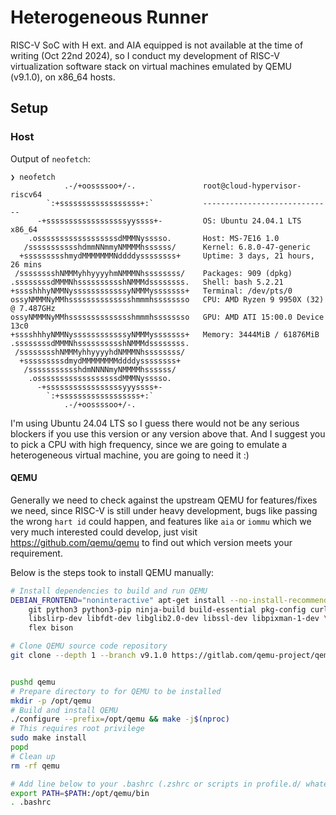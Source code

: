 # Heterogeneous Runner

RISC-V SoC with H ext. and AIA equipped is not available at the time of writing
(Oct 22nd 2024), so I conduct my development of RISC-V virtualization software
stack on virtual machines emulated by QEMU (v9.1.0), on x86_64 hosts.

## Setup

### Host

Output of `neofetch`:

```
❯ neofetch
            .-/+oossssoo+/-.               root@cloud-hypervisor-riscv64
        `:+ssssssssssssssssss+:`           -----------------------------
      -+ssssssssssssssssssyyssss+-         OS: Ubuntu 24.04.1 LTS x86_64
    .ossssssssssssssssssdMMMNysssso.       Host: MS-7E16 1.0
   /ssssssssssshdmmNNmmyNMMMMhssssss/      Kernel: 6.8.0-47-generic
  +ssssssssshmydMMMMMMMNddddyssssssss+     Uptime: 3 days, 21 hours, 26 mins
 /sssssssshNMMMyhhyyyyhmNMMMNhssssssss/    Packages: 909 (dpkg)
.ssssssssdMMMNhsssssssssshNMMMdssssssss.   Shell: bash 5.2.21
+sssshhhyNMMNyssssssssssssyNMMMysssssss+   Terminal: /dev/pts/0
ossyNMMMNyMMhsssssssssssssshmmmhssssssso   CPU: AMD Ryzen 9 9950X (32) @ 7.487GHz
ossyNMMMNyMMhsssssssssssssshmmmhssssssso   GPU: AMD ATI 15:00.0 Device 13c0
+sssshhhyNMMNyssssssssssssyNMMMysssssss+   Memory: 3444MiB / 61876MiB
.ssssssssdMMMNhsssssssssshNMMMdssssssss.
 /sssssssshNMMMyhhyyyyhdNMMMNhssssssss/
  +sssssssssdmydMMMMMMMMddddyssssssss+
   /ssssssssssshdmNNNNmyNMMMMhssssss/
    .ossssssssssssssssssdMMMNysssso.
      -+sssssssssssssssssyyyssss+-
        `:+ssssssssssssssssss+:`
            .-/+oossssoo+/-.
```

I'm using Ubuntu 24.04 LTS so I guess there would not be any serious blockers if
you use this version or any version above that. And I suggest you to pick a CPU
with high frequency, since we are going to emulate a heterogeneous virtual
machine, you are going to need it :)

#### QEMU

Generally we need to check against the upstream QEMU for features/fixes we need,
since RISC-V is still under heavy development, bugs like passing the wrong
`hart id` could happen, and features like `aia` or `iommu` which we very much
interested could develop, just visit https://github.com/qemu/qemu to find out
which version meets your requirement.

Below is the steps took to install QEMU manually:

```sh
# Install dependencies to build and run QEMU
DEBIAN_FRONTEND="noninteractive" apt-get install --no-install-recommends -y \
    git python3 python3-pip ninja-build build-essential pkg-config curl bc jq \
    libslirp-dev libfdt-dev libglib2.0-dev libssl-dev libpixman-1-dev \
    flex bison

# Clone QEMU source code repository
git clone --depth 1 --branch v9.1.0 https://gitlab.com/qemu-project/qemu.git


pushd qemu
# Prepare directory to for QEMU to be installed
mkdir -p /opt/qemu
# Build and install QEMU
./configure --prefix=/opt/qemu && make -j$(nproc)
# This requires root privilege
sudo make install
popd
# Clean up
rm -rf qemu

# Add line below to your .bashrc (.zshrc or scripts in profile.d/ whatever)
export PATH=$PATH:/opt/qemu/bin
. .bashrc
```
